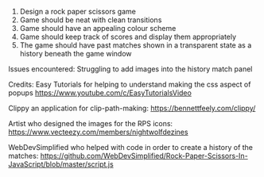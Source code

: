 1. Design a rock paper scissors game
2. Game should be neat with clean transitions
3. Game should have an appealing colour scheme
4. Game should keep track of scores and display them appropriately
5. The game should have past matches shown in a transparent state as a history beneath the game window





Issues encountered: 
Struggling to add images into the history match panel



Credits:
Easy Tutorials for helping to understand making the css aspect of popups
https://www.youtube.com/c/EasyTutorialsVideo

Clippy an application for clip-path-making:
https://bennettfeely.com/clippy/

Artist who designed the images for the RPS icons:
https://www.vecteezy.com/members/nightwolfdezines

WebDevSimplified who helped with code in order to create a history of the matches:
https://github.com/WebDevSimplified/Rock-Paper-Scissors-In-JavaScript/blob/master/script.js 